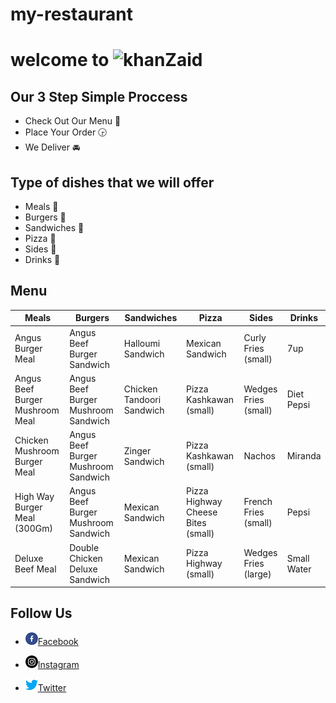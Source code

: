 # my-restaurant
# welcome to ![khanZaid](https://static.wixstatic.com/media/ba8c60_263d7b2c0ddd49b59d17341e980b689a~mv2.png/v1/fill/w_255,h_116,al_c,q_85,usm_0.66_1.00_0.01,enc_auto/logo.png) 

## Our 3 Step Simple Proccess
* Check Out Our Menu 📝
* Place Your Order 🕞
* We Deliver 🚘

## Type of dishes that we will offer
* Meals 🍱
* Burgers 🍔
* Sandwiches 🍣
* Pizza 🍕 
* Sides 🍟 
* Drinks 🍹

## Menu


|  Meals |  Burgers |  Sandwiches | Pizza  |  Sides |  Drinks |
|---|---|---|---|---|---|
| Angus Burger Meal  |Angus Beef Burger Sandwich| Halloumi Sandwich  | Mexican Sandwich  |  Curly Fries (small) | 7up  |
| Angus Beef Burger Mushroom Meal  | Angus Beef Burger Mushroom Sandwich  | Chicken Tandoori Sandwich  |  Pizza Kashkawan (small) | Wedges Fries (small)  | Diet Pepsi  |
| Chicken Mushroom Burger Meal |Angus Beef Burger Mushroom Sandwich   | Zinger Sandwich  |  Pizza Kashkawan (small) |  Nachos | Miranda  |
| High Way Burger Meal (300Gm)  |  Angus Beef Burger Mushroom Sandwich |Mexican Sandwich   |Pizza Highway Cheese Bites (small)   |  French Fries (small) | Pepsi  |
| Deluxe Beef Meal  | Double Chicken Deluxe Sandwich  | Mexican Sandwich  |  Pizza Highway (small) |  Wedges Fries (large) |  Small Water |

## Follow Us 
  * ![Facebook logo](facebook.png)[Facebook](https://www.facebook.com/khanzaidjo/)

  * ![instagram logo](instagram.png)[Instagram](https://www.instigram.com/khanzaidjo/)
  * ![Twitter logo](twitter.png)[Twitter](https://www.Twitter.com/khanzaidjo/)
  
